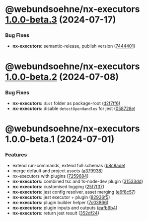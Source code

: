 # @webundsoehne/nx-executors [1.0.0-beta.3](https://gitlab.diamir.tech/bdsm/nx-skeleton/compare/@webundsoehne/nx-executors@1.0.0-beta.2...@webundsoehne/nx-executors@1.0.0-beta.3) (2024-07-17)

### Bug Fixes

- **nx-executors:** semantic-release, publish version ([7444401](https://gitlab.diamir.tech/bdsm/nx-skeleton/commit/744440161b4e38c5007d350ce2f37f9284d222b3))

# @webundsoehne/nx-executors [1.0.0-beta.2](https://gitlab.diamir.tech/bdsm/nx-skeleton/compare/@webundsoehne/nx-executors@1.0.0-beta.1...@webundsoehne/nx-executors@1.0.0-beta.2) (2024-07-08)

### Bug Fixes

- **nx-executors:** `dist` folder as package-root ([d2f7ff6](https://gitlab.diamir.tech/bdsm/nx-skeleton/commit/d2f7ff6cc14318f8c1ba1b1b1206be80a0595d7e))
- **nx-executors:** disable `detectOpenHandles` for jest ([058728e](https://gitlab.diamir.tech/bdsm/nx-skeleton/commit/058728ef849073da07cbee76881138b4922dace2))

# @webundsoehne/nx-executors 1.0.0-beta.1 (2024-07-01)

### Features

- extend run-commands, extend full schemas ([b8c8ade](https://gitlab.diamir.tech/bdsm/nx-skeleton/commit/b8c8adec4a8b8dfd9cf3fc7e3fb16641080a5ea5))
- merge default and project assets ([a379938](https://gitlab.diamir.tech/bdsm/nx-skeleton/commit/a37993836ac47d222bb67029602927bdf49c7ae5))
- nx-executors with plugins ([7259684](https://gitlab.diamir.tech/bdsm/nx-skeleton/commit/725968424b29c5bd116ddd72014e206be7c5fdbd))
- **nx-executors:** combined tsc and ts-node-dev plugin ([31533dd](https://gitlab.diamir.tech/bdsm/nx-skeleton/commit/31533dd87050159b563c709e8bcf30de2bd16eb0))
- **nx-executors:** customised logging ([25f7f37](https://gitlab.diamir.tech/bdsm/nx-skeleton/commit/25f7f37d5b7d5088dd14ac1a000302b8b0884cb8))
- **nx-executors:** jest config resolver, asset merging ([e6f8c57](https://gitlab.diamir.tech/bdsm/nx-skeleton/commit/e6f8c574ce3e39d598f1bd52131035b10c64c90f))
- **nx-executors:** jest executor + plugin ([82936f5](https://gitlab.diamir.tech/bdsm/nx-skeleton/commit/82936f59b7227d4a9cb25ed3f9b37bf5b454daa6))
- **nx-executors:** plugin builder helper ([7c03866](https://gitlab.diamir.tech/bdsm/nx-skeleton/commit/7c038667e0ddb4bed19e26f82735ef11ed560f4b))
- **nx-executors:** plugin inputs and outputs ([eafb9b4](https://gitlab.diamir.tech/bdsm/nx-skeleton/commit/eafb9b49da07d64c18cf3b9dd07675489c890341))
- **nx-executors:** return jest result ([352df24](https://gitlab.diamir.tech/bdsm/nx-skeleton/commit/352df24ad3d46b8b469511c33b3d8aa1bf84b140))
